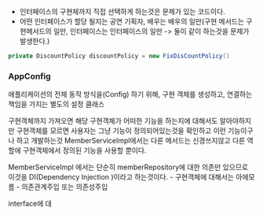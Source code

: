
- 인터페이스의 구현체까지 직접 선택하게 하는것은 문제가 있는 코드이다.
- 어떤 인터페이스가 할당 될지는 공연 기획자, 배우는 배우의 일만(구현 메서드는 구현메서드의 일만, 인터페이스는 인터페이스의 일만 -> 둘이 같이 하는것을 문제가 발생한다.)

```java
private DiscountPolicy discountPolicy = new FixDisCountPolicy() 
```


### AppConfig  

애플리케이션의 전체 동작 방식을(Config) 하기 위해, 구현 객체를 생성하고, 연결하는 책임을 가지는 별도의 설정 클래스

구현객체까지 가져오면 해당 구현객체가 어떠한 기능을 하는지에 대해서도 알아야하지만
구현객체를 모르면 사용자는 그냥 기능이 정의되어있는것을 확인하고 이런 기능이구나 하고 개발하는것
MemberServiceImpl에서는 다른 메서드는 신경쓰지않고
다른 역할에 구현객체에서 정의된 기능을 사용할 뿐이다.

MemberServiceImpl 에서는 단순히 memberRepository에 대한 의존만 있으므로 이것을 DI(Dependency Injection )이라고 하는것이다.  - 구현객체에 대해서는 아에모름 - 의존관계주입 또는 의존성주입


interface에 대